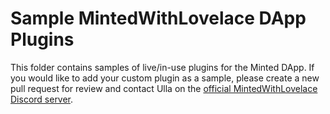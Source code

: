 # Sample MintedWithLovelace DApp Plugins

This folder contains samples of live/in-use plugins for the Minted DApp. If you would like to add your custom plugin as a sample, please create a new pull request for review and contact Ulla on the [official MintedWithLovelace Discord server](https://discord.gg/HzKvRWPqy5).
